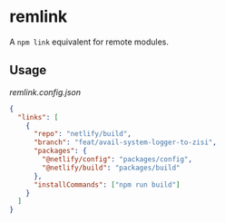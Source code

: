 # remlink

A `npm link` equivalent for remote modules.

## Usage

_remlink.config.json_
```json
{
  "links": [
    {
      "repo": "netlify/build",
      "branch": "feat/avail-system-logger-to-zisi",
      "packages": {
        "@netlify/config": "packages/config",
        "@netlify/build": "packages/build"
      },
      "installCommands": ["npm run build"]
    }
  ]
}
```